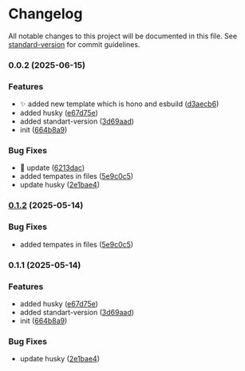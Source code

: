 # Changelog

All notable changes to this project will be documented in this file. See [standard-version](https://github.com/conventional-changelog/standard-version) for commit guidelines.

### 0.0.2 (2025-06-15)


### Features

* :sparkles: added new template which is hono and esbuild ([d3aecb6](https://github.com/OgabekYuldoshev/create-o27/commit/d3aecb68997f4b91ce55dc8261f309a9f1d499b4))
* added husky ([e67d75e](https://github.com/OgabekYuldoshev/create-o27/commit/e67d75e7971cf5a6625805fc23597515a9913c4c))
* added standart-version ([3d69aad](https://github.com/OgabekYuldoshev/create-o27/commit/3d69aad884d9a3487b46598e705c4df588b5030e))
* init ([664b8a9](https://github.com/OgabekYuldoshev/create-o27/commit/664b8a9099226d9163c4985091820163cca3f63d))


### Bug Fixes

* :bug: update ([6213dac](https://github.com/OgabekYuldoshev/create-o27/commit/6213dac6c383e0b02e184195c250aa3a306e2c46))
* added tempates in files ([5e9c0c5](https://github.com/OgabekYuldoshev/create-o27/commit/5e9c0c54b039f5ace76441810200a22c4fa0380c))
* update husky ([2e1bae4](https://github.com/OgabekYuldoshev/create-o27/commit/2e1bae40555a907e170a54844c0bbf95c6aa3741))

### [0.1.2](https://github.com/OgabekYuldoshev/create-bek-stack/compare/v0.1.1...v0.1.2) (2025-05-14)


### Bug Fixes

* added tempates in files ([5e9c0c5](https://github.com/OgabekYuldoshev/create-bek-stack/commit/5e9c0c54b039f5ace76441810200a22c4fa0380c))

### 0.1.1 (2025-05-14)


### Features

* added husky ([e67d75e](https://github.com/OgabekYuldoshev/create-bek-stack/commit/e67d75e7971cf5a6625805fc23597515a9913c4c))
* added standart-version ([3d69aad](https://github.com/OgabekYuldoshev/create-bek-stack/commit/3d69aad884d9a3487b46598e705c4df588b5030e))
* init ([664b8a9](https://github.com/OgabekYuldoshev/create-bek-stack/commit/664b8a9099226d9163c4985091820163cca3f63d))


### Bug Fixes

* update husky ([2e1bae4](https://github.com/OgabekYuldoshev/create-bek-stack/commit/2e1bae40555a907e170a54844c0bbf95c6aa3741))
